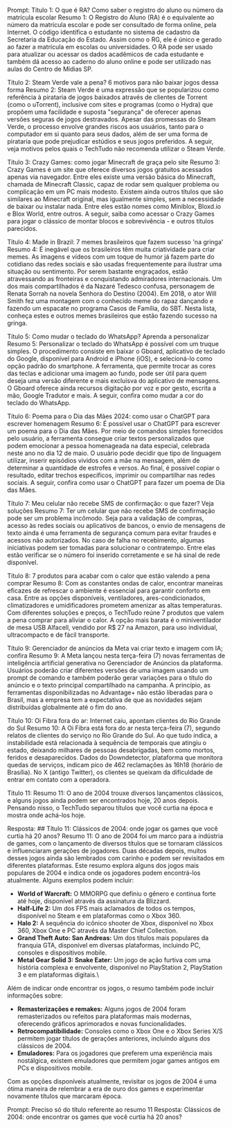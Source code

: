 Prompt:
Título 1: O que é RA? Como saber o registro do aluno ou número da matrícula escolar
Resumo 1: O Registro do Aluno (RA) é o equivalente ao número da matrícula escolar e pode ser consultado de forma online, pela Internet.
O código identifica o estudante no sistema de cadastro da Secretaria da Educação do Estado. Assim como o RG, ele é único e gerado ao fazer a matrícula em escolas ou universidades.
O RA pode ser usado para atualizar ou acessar os dados acadêmicos de cada estudante e também dá acesso ao caderno do aluno online e pode ser utilizado nas aulas do Centro de Mídias SP.

Título 2: Steam Verde vale a pena? 6 motivos para não baixar jogos dessa forma
Resumo 2: Steam Verde é uma expressão que se popularizou como referência à pirataria de jogos baixados através de clientes de Torrent (como o uTorrent), inclusive com sites e programas (como o Hydra) que propõem uma facilidade e suposta \"segurança\" de oferecer apenas versões seguras de jogos destravados.
Apesar das promessas do Steam Verde, o processo envolve grandes riscos aos usuários, tanto para o computador em si quanto para seus dados, além de ser uma forma de pirataria que pode prejudicar estúdios e seus jogos preferidos.
A seguir, veja motivos pelos quais o TechTudo não recomenda utilizar o Steam Verde.

Título 3: Crazy Games: como jogar Minecraft de graça pelo site
Resumo 3: Crazy Games é um site que oferece diversos jogos gratuitos acessados apenas via navegador.
Entre eles existe uma versão básica do Minecraft, chamada de Minecraft Classic, capaz de rodar sem qualquer problema ou complicação em um PC mais modesto.
Existem ainda outros títulos que são similares ao Minecraft original, mas igualmente simples, sem a necessidade de baixar ou instalar nada.
Entre eles estão nomes como Miniblox, Bloxd.io e Blox World, entre outros.
A seguir, saiba como acessar o Crazy Games para jogar o clássico de montar blocos e sobrevivência - e outros títulos parecidos.

Título 4: Made in Brazil: 7 memes brasileiros que fazem sucesso 'na gringa'
Resumo 4: É inegável que os brasileiros têm muita criatividade para criar memes.
As imagens e vídeos com um toque de humor já fazem parte do cotidiano das redes sociais e são usadas frequentemente para ilustrar uma situação ou sentimento.
Por serem bastante engraçados, estão atravessando as fronteiras e conquistando admiradores internacionais.
Um dos mais compartilhados é da Nazaré Tedesco confusa, personagem de Renata Sorrah na novela Senhora do Destino (2004).
Em 2018, o ator Will Smith fez uma montagem com o conhecido meme do rapaz dançando e fazendo um espacate no programa Casos de Família, do SBT.
Nesta lista, conheça estes e outros memes brasileiros que estão fazendo sucesso na gringa.

Título 5: Como mudar o teclado do WhatsApp? Aprenda a personalizar
Resumo 5: Personalizar o teclado do WhatsApp é possível com um truque simples.
O procedimento consiste em baixar o Gboard, aplicativo de teclado do Google, disponível para Android e iPhone (iOS), e selecioná-lo como opção padrão do smartphone.
A ferramenta, que permite trocar as cores das teclas e adicionar uma imagem ao fundo, pode ser útil para quem deseja uma versão diferente e mais excluisva do aplicativo de mensagens.
O Gboard oferece ainda recursos digitação por voz e por gesto, escrita a mão, Google Tradutor e mais. A seguir, confira como mudar a cor do teclado do WhatsApp.

Título 6: Poema para o Dia das Mães 2024: como usar o ChatGPT para escrever homenagem
Resumo 6: É possível usar o ChatGPT para escrever um poema para o Dia das Mães.
Por meio de comandos simples fornecidos pelo usuário, a ferramenta consegue criar textos personalizados que podem emocionar a pessoa homenageada na data especial, celebrada neste ano no dia 12 de maio.
O usuário pode decidir que tipo de linguagem utilizar, inserir episódios vividos com a mãe na mensagem, além de determinar a quantidade de estrofes e versos.
Ao final, é possível copiar o resultado, editar trechos específicos, imprimir ou compartilhar nas redes sociais. A seguir, confira como usar o ChatGPT para fazer um poema de Dia das Mães.

Título 7: Meu celular não recebe SMS de confirmação: o que fazer? Veja soluções
Resumo 7: Ter um celular que não recebe SMS de confirmação pode ser um problema incômodo.
Seja para a validação de compras, acesso às redes sociais ou aplicativos de bancos, o envio de mensagens de texto ainda é uma ferramenta de segurança comum para evitar fraudes e acessos não autorizados.
No caso de falha no recebimento, algumas iniciativas podem ser tomadas para solucionar o contratempo. 
Entre elas estão verificar se o número foi inserido corretamente e se há sinal de rede disponível.

Título 8: 7 produtos para acabar com o calor que estão valendo a pena comprar
Resumo 8: Com as constantes ondas de calor, encontrar maneiras eficazes de refrescar o ambiente é essencial para garantir conforto em casa.
Entre as opções disponíveis, ventiladores, ares-condicionados, climatizadores e umidificadores prometem amenizar as altas temperaturas.
Com diferentes soluções e preços, o TechTudo reúne 7 produtos que valem a pena comprar para aliviar o calor.
A opção mais barata é o miniventilador de mesa USB Alfacell, vendido por R$ 27 na Amazon, para uso individual, ultracompacto e de fácil transporte.

Título 9: Gerenciador de anúncios da Meta vai criar texto e imagem com IA; confira
Resumo 9: A Meta lançou nesta terça-feira (7) novas ferramentas de inteligência artificial generativa no Gerenciador de Anúncios da plataforma.
Usuários poderão criar diferentes versões de uma imagem usando um prompt de comando e também poderão gerar variações para o título do anúncio e o texto principal compartilhado na campanha.
A princípio, as ferramentas disponibilizadas no Advantage+ não estão liberadas para o Brasil, mas a empresa tem a expectativa de que as novidades sejam distribuídas globalmente até o fim do ano.

Título 10: Oi Fibra fora do ar: Internet caiu, apontam clientes do Rio Grande do Sul
Resumo 10: A Oi Fibra está fora do ar nesta terça-feira (7), segundo relatos de clientes do serviço no Rio Grande do Sul.
Ao que tudo indica, a instabilidade está relacionada à sequência de temporais que atingiu o estado, deixando milhares de pessoas desabrigadas, bem como mortos, feridos e desaparecidos.
Dados do Downdetector, plataforma que monitora quedas de serviços, indicam pico de 462 reclamações às 16h18 (horário de Brasília).
No X (antigo Twitter), os clientes se queixam da dificuldade de entrar em contato com a operadora.

Titulo 11:
Resumo 11: O ano de 2004 trouxe diversos lançamentos clássicos, e alguns jogos ainda podem ser encontrados hoje, 20 anos depois.
Pensando nisso, o TechTudo separou títulos que você curtia na época e mostra onde achá-los hoje.

Resposta: ## Título 11: Clássicos de 2004: onde jogar os games que você curtia há 20 anos?
Resumo 11: O ano de 2004 foi um marco para a indústria de games, com o lançamento de diversos títulos que se tornaram clássicos e influenciaram gerações de jogadores.
Duas décadas depois, muitos desses jogos ainda são lembrados com carinho e podem ser revisitados em diferentes plataformas.
Este resumo explora alguns dos jogos mais populares de 2004 e indica onde os jogadores podem encontrá-los atualmente.
Alguns exemplos podem incluir:
* **World of Warcraft:** O MMORPG que definiu o gênero e continua forte até hoje, disponível através da assinatura da Blizzard.
* **Half-Life 2:** Um dos FPS mais aclamados de todos os tempos, disponível no Steam e em plataformas como o Xbox 360.
* **Halo 2:**  A sequência do icônico shooter de Xbox, disponível no Xbox 360, Xbox One e PC através da Master Chief Collection.
* **Grand Theft Auto: San Andreas:** Um dos títulos mais populares da franquia GTA, disponível em diversas plataformas, incluindo PC, consoles e dispositivos mobile.
* **Metal Gear Solid 3: Snake Eater:** Um jogo de ação furtiva com uma história complexa e envolvente, disponível no PlayStation 2, PlayStation 3 e em plataformas digitais.\

Além de indicar onde encontrar os jogos, o resumo também pode incluir informações sobre:

* **Remasterizações e remakes:** Alguns jogos de 2004 foram remasterizados ou refeitos para plataformas mais modernas, oferecendo gráficos aprimorados e novas funcionalidades.
* **Retrocompatibilidade:** Consoles como o Xbox One e o Xbox Series X/S permitem jogar títulos de gerações anteriores, incluindo alguns dos clássicos de 2004.
* **Emuladores:** Para os jogadores que preferem uma experiência mais nostálgica, existem emuladores que permitem jogar games antigos em PCs e dispositivos mobile. 

Com as opções disponíveis atualmente, revisitar os jogos de 2004 é uma ótima maneira de relembrar a era de ouro dos games e experimentar novamente títulos que marcaram época.

Prompt: Preciso só do título referente ao resumo 11
Resposta: Clássicos de 2004: onde encontrar os games que você curtia há 20 anos?
